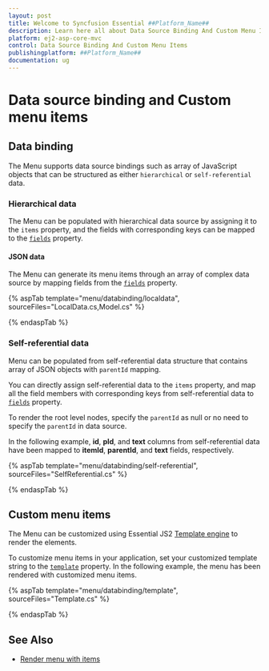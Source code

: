```yaml
---
layout: post
title: Welcome to Syncfusion Essential ##Platform_Name##
description: Learn here all about Data Source Binding And Custom Menu Items of Syncfusion Essential ##Platform_Name## widgets based on HTML5 and jQuery.
platform: ej2-asp-core-mvc
control: Data Source Binding And Custom Menu Items
publishingplatform: ##Platform_Name##
documentation: ug
---
```



# Data source binding and Custom menu items

## Data binding

The Menu supports data source bindings such as array of JavaScript objects
that can be structured as either `hierarchical` or `self-referential` data.

### Hierarchical data

The Menu can be populated with hierarchical data source by assigning it to the `items`
property, and the fields with corresponding keys can be mapped to the
[`fields`](https://help.syncfusion.com/cr/cref_files/aspnetcore-js2/Syncfusion.EJ2~Syncfusion.EJ2.Navigations.Menu~Fields.html) property.

#### JSON data

The Menu can generate its menu items through an array of complex data source by mapping fields
from the [`fields`](https://help.syncfusion.com/cr/cref_files/aspnetcore-js2/Syncfusion.EJ2~Syncfusion.EJ2.Navigations.Menu~Fields.html) property.

{% aspTab template="menu/databinding/localdata", sourceFiles="LocalData.cs,Model.cs" %}

{% endaspTab %}

### Self-referential data

Menu can be populated from self-referential data structure that contains array of JSON objects
with `parentId` mapping.

You can directly assign self-referential data to the `items`
property, and map all the field members
with corresponding keys from self-referential data to [`fields`](https://help.syncfusion.com/cr/cref_files/aspnetcore-js2/Syncfusion.EJ2~Syncfusion.EJ2.Navigations.Menu~Fields.html) property.

To render the root level nodes, specify the `parentId` as null or no need to specify the `parentId` in data source.

In the following example, **id**, **pId**, and **text** columns from self-referential data
have been mapped to **itemId**, **parentId**, and **text** fields, respectively.

{% aspTab template="menu/databinding/self-referential", sourceFiles="SelfReferential.cs" %}

{% endaspTab %}

## Custom menu items

The Menu can be customized using Essential JS2
[Template engine](https://ej2.syncfusion.com/documentation/common/template-engine.html) to render the elements.

To customize menu items in your application, set your customized template string to the
[`template`](https://help.syncfusion.com/cr/cref_files/aspnetcore-js2/Syncfusion.EJ2~Syncfusion.EJ2.Navigations.Menu~Template.html) property.
In the following example, the menu has been rendered with customized menu items.

{% aspTab template="menu/databinding/template", sourceFiles="Template.cs" %}

{% endaspTab %}

## See Also

* [Render menu with items](./getting-started#getting-started)
